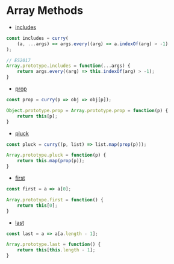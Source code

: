 # Array Methods

* [includes]('./examples/array/includes.js')

```js
const includes = curry(
	(a, ...args) => args.every((arg) => a.indexOf(arg) > -1)
);

// ES2017
Array.prototype.includes = function(...args) {
	return args.every((arg) => this.indexOf(arg) > -1);
}
```

* [prop](./examples/prop.js)

```js
const prop = curry(p => obj => obj[p]);

Object.prototype.prop = Array.prototype.prop = function(p) {
	return this[p];
}
```

* [pluck]('./examples/array/pluck.js')

```js
const pluck = curry((p, list) => list.map(prop(p)));

Array.prototype.pluck = function(p) {
	return this.map(prop(p));
}
```

* [first]('./examples/array/first.js')

```js
const first = a => a[0];

Array.prototype.first = function() {
	return this[0];
}
```

* [last]('./examples/array/last.js')

```js
const last = a => a[a.length - 1];

Array.prototype.last = function() {
	return this[this.length - 1];
}
```
